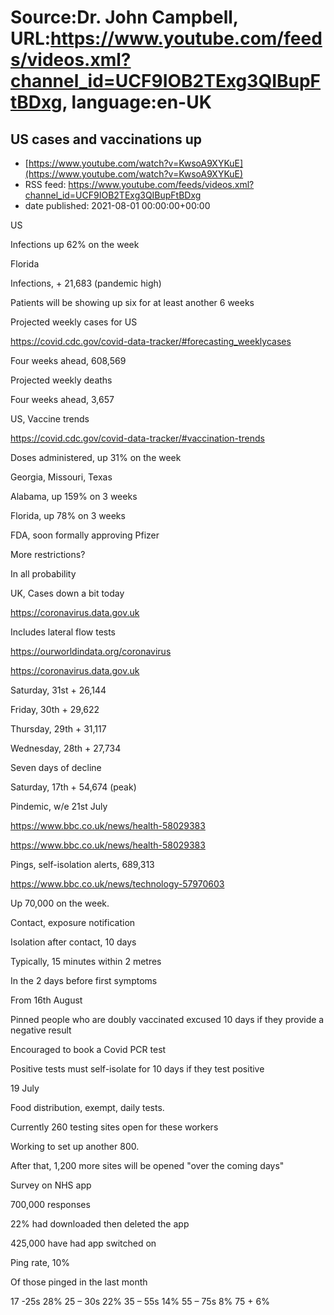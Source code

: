 # Source:Dr. John Campbell, URL:https://www.youtube.com/feeds/videos.xml?channel_id=UCF9IOB2TExg3QIBupFtBDxg, language:en-UK

## US cases and vaccinations up
 - [https://www.youtube.com/watch?v=KwsoA9XYKuE](https://www.youtube.com/watch?v=KwsoA9XYKuE)
 - RSS feed: https://www.youtube.com/feeds/videos.xml?channel_id=UCF9IOB2TExg3QIBupFtBDxg
 - date published: 2021-08-01 00:00:00+00:00

US

Infections up 62% on the week

Florida

Infections, + 21,683 (pandemic high)

Patients will be showing up six for at least another 6 weeks

Projected weekly cases for US

https://covid.cdc.gov/covid-data-tracker/#forecasting_weeklycases

Four weeks ahead, 608,569

Projected weekly deaths

Four weeks ahead, 3,657

US, Vaccine trends

https://covid.cdc.gov/covid-data-tracker/#vaccination-trends

Doses administered, up 31% on the week

Georgia, Missouri, Texas

Alabama, up 159% on 3 weeks

Florida, up 78% on 3 weeks

FDA, soon formally approving Pfizer

More restrictions?

In all probability

UK, Cases down a bit today

https://coronavirus.data.gov.uk

Includes lateral flow tests

https://ourworldindata.org/coronavirus

https://coronavirus.data.gov.uk

Saturday, 31st + 26,144

Friday, 30th + 29,622

Thursday, 29th + 31,117

Wednesday, 28th + 27,734

Seven days of decline

Saturday, 17th + 54,674 (peak)

Pindemic, w/e 21st July

https://www.bbc.co.uk/news/health-58029383

https://www.bbc.co.uk/news/health-58029383

Pings, self-isolation alerts, 689,313

https://www.bbc.co.uk/news/technology-57970603

Up 70,000 on the week.

Contact, exposure notification

Isolation after contact, 10 days

Typically, 15 minutes within 2 metres

In the 2 days before first symptoms

From 16th August

Pinned people who are doubly vaccinated excused 10 days if they provide a negative result

Encouraged to book a Covid PCR test

Positive tests must self-isolate for 10 days if they test positive

19 July

Food distribution, exempt, daily tests.

Currently 260 testing sites open for these workers

Working to set up another 800. 

After that, 1,200 more sites will be opened "over the coming days"

Survey on NHS app

700,000 responses

22% had downloaded then deleted the app

425,000 have had app switched on

Ping rate, 10%

Of those pinged in the last month

17 -25s 28%
25 – 30s 22%
35 – 55s 14%
55 – 75s 8%
75 + 6%

